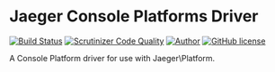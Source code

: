 # Jaeger Console Platforms Driver

[![Build Status](https://travis-ci.org/jaeger-app/platforms-console.svg?branch=master)](https://travis-ci.org/jaeger-app/platforms-console)
[![Scrutinizer Code Quality](https://scrutinizer-ci.com/g/jaeger-app/platforms-console/badges/quality-score.png?b=master)](https://scrutinizer-ci.com/g/jaeger-app/platforms-console/?branch=master)
[![Author](http://img.shields.io/badge/author-@mithra62-blue.svg?style=flat-square)](https://twitter.com/mithra62)
[![GitHub license](https://img.shields.io/badge/license-MIT-blue.svg)](https://raw.githubusercontent.com/jaeger-app/bootstrap/master/LICENSE) 


A Console Platform driver for use with Jaeger\Platform.